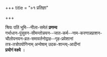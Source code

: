 +++
title = "०१ प्रतिज्ञा"

+++

श्रियः पतिं भूमि--नीला-समेतं **प्रणम्य**  
गर्भाधान-पुंसुवन-सीमन्तोन्नयन--जात-कर्म--नाम-करणान्नप्राशन-  
चौलोपनयन-व्रत-समावर्तनोद्वाह--गृह-प्रवेशानां  
तत्र-तत्रोपयोगिनाम् अन्येषाम् उदक-शान्त्य्-आदीनां  
**प्रयोगं वक्ष्ये** ।
